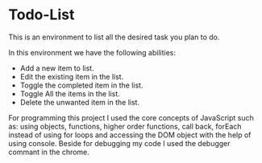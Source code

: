 # Todo-List
This is an environment to list all the desired task you plan to do. 

In this environment we have the following abilities:  
- Add a new item to list.
- Edit the existing item in the list.
- Toggle the completed item in the list.
- Toggle All the items in the list.
- Delete the unwanted item in the list.

For programming this project I used the core concepts of JavaScript such as: using objects, functions, higher order functions, call back, forEach instead of using for loops and accessing the DOM object with the help of using console.
Beside for debugging my code I used the debugger commant in the chrome.
